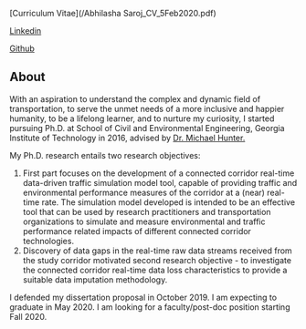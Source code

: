 [Curriculum Vitae](/Abhilasha Saroj_CV_5Feb2020.pdf)

[Linkedin](https://www.linkedin.com/in/abhilasha-saroj-gatech/)

[Github](https://github.com/gitpeck)

## About
With an aspiration to understand the complex and dynamic field of transportation, to serve the unmet needs of a more inclusive and happier humanity, to be a lifelong learner, and to nurture my curiosity, I started pursuing Ph.D. at School of Civil and Environmental Engineering, Georgia Institute of Technology in 2016, advised by [Dr. Michael Hunter.](https://ce.gatech.edu/people/Faculty/811/overview)

My Ph.D. research entails two research objectives:
1. First part focuses on the development of a connected corridor real-time data-driven traffic simulation model tool, capable of providing traffic and environmental performance measures of the corridor at a (near) real-time rate. The simulation model developed is intended to be an effective tool that can be used by research practitioners and transportation organizations to simulate and measure environmental and traffic performance related impacts of different connected corridor technologies. 
2. Discovery of data gaps in the real-time raw data streams received from the study corridor motivated second research objective - to investigate the connected corridor real-time data loss characteristics to provide a suitable data imputation methodology. 

I defended my dissertation proposal in October 2019. I am expecting to graduate in May 2020. I am looking for a faculty/post-doc position starting Fall 2020.
